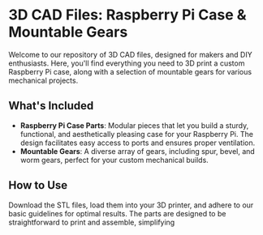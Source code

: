 # 3D CAD Files: Raspberry Pi Case & Mountable Gears

Welcome to our repository of 3D CAD files, designed for makers and DIY enthusiasts. Here, you'll find everything you need to 3D print a custom Raspberry Pi case, along with a selection of mountable gears for various mechanical projects.

## What's Included

- **Raspberry Pi Case Parts**: Modular pieces that let you build a sturdy, functional, and aesthetically pleasing case for your Raspberry Pi. The design facilitates easy access to ports and ensures proper ventilation.
- **Mountable Gears**: A diverse array of gears, including spur, bevel, and worm gears, perfect for your custom mechanical builds.

## How to Use

Download the STL files, load them into your 3D printer, and adhere to our basic guidelines for optimal results. The parts are designed to be straightforward to print and assemble, simplifying
